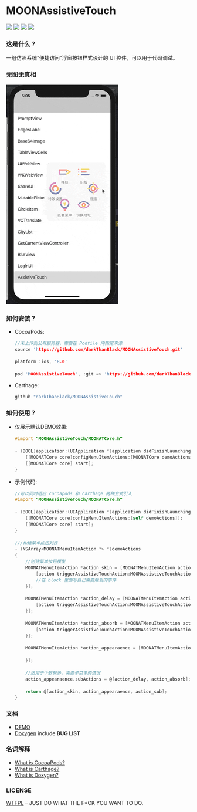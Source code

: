 # MOONAssistiveTouch

![](<https://img.shields.io/badge/license-WTFPL-lightgrey.svg>)  ![](<https://img.shields.io/badge/platform-iOS-lightgrey.svg>)  ![](<https://img.shields.io/badge/CocoaPods-v0.0.2-blue.svg>)  ![](<https://img.shields.io/badge/Carthage-compatible-brightgreen.svg>)

### 这是什么？

一组仿照系统“便捷访问”浮窗按钮样式设计的 UI 控件，可以用于代码调试。

### 无图无真相

![](./DEMO/DEMO.gif)

### 如何安装？

- CocoaPods:

  ```c
  //未上传到公有服务器，需要在 Podfile 内指定来源
  source 'https://github.com/darkThanBlack/MOONAssistiveTouch.git'
  
  platform :ios, '8.0'
  
  pod 'MOONAssistiveTouch', :git => 'https://github.com/darkThanBlack/MOONAssistiveTouch.git', :tag => '0.0.2'
  ```

- Carthage:

  ```c
  github "darkThanBlack/MOONAssistiveTouch"
  ```

### 如何使用？

- 仅展示默认DEMO效果:

  ```objective-c
  #import "MOONAssistiveTouch/MOONATCore.h"
  
  - (BOOL)application:(UIApplication *)application didFinishLaunchingWithOptions:(NSDictionary *)launchOptions {
      [[MOONATCore core]configMenuItemActions:[MOONATCore demoActions]];
      [[MOONATCore core] start];
  }
  ```

- 示例代码:

  ```objective-c
  //可以同时适应 cocoapods 和 carthage 两种方式引入
  #import "MOONAssistiveTouch/MOONATCore.h"
  
  - (BOOL)application:(UIApplication *)application didFinishLaunchingWithOptions:(NSDictionary *)launchOptions {
      [[MOONATCore core]configMenuItemActions:[self demoActions]];
      [[MOONATCore core] start];
  }
  
  ///构建菜单按钮列表
  - (NSArray<MOONATMenuItemAction *> *)demoActions
  {
      //创建菜单按钮模型
      MOONATMenuItemAction *action_skin = [MOONATMenuItemAction actionWithTitle:@"换肤" itemBlock:^(MOONATMenuItemAction * _Nonnull action) {
          [action triggerAssistiveTouchAction:MOONAssistiveTouchActionModeChangeSkin params:nil];  //触发浮窗或者菜单预先定义的一些方法
          //在 block 里面写自己需要触发的事件
      }];
  
      MOONATMenuItemAction *action_delay = [MOONATMenuItemAction actionWithTitle:@"延时变淡" itemBlock:^(MOONATMenuItemAction * _Nonnull action) {
          [action triggerAssistiveTouchAction:MOONAssistiveTouchActionModeChangeDelayFade params:nil];
      }];
      
      MOONATMenuItemAction *action_absorb = [MOONATMenuItemAction actionWithTitle:@"吸附模式" itemBlock:^(MOONATMenuItemAction * _Nonnull action) {
          [action triggerAssistiveTouchAction:MOONAssistiveTouchActionModeChangeAbsorb params:nil];
      }];
      
      MOONATMenuItemAction *action_appearaence = [MOONATMenuItemAction actionWithTitle:@"特效设置" itemBlock:^(MOONATMenuItemAction * _Nonnull action) {
          
      }];
      
      //适用于个数较多，需要子菜单的情况
      action_appearaence.subActions = @[action_delay, action_absorb];
  	
      return @[action_skin, action_appearaence, action_sub];
  }
  ```

### 文档

- [DEMO](./MOONAssistiveTouch.xcodeproj)
- [Doxygen](./Doc/html/index.html) include **BUG LIST**

### 名词解释

- [What is CocoaPods?](<https://github.com/CocoaPods/CocoaPods>)
- [What is Carthage?](<https://github.com/Carthage/Carthage>)
- [What is Doxygen?](<http://www.doxygen.nl/>)

### LICENSE

[WTFPL](<http://www.wtfpl.net/about/>) – JUST DO WHAT THE F*CK YOU WANT TO DO.